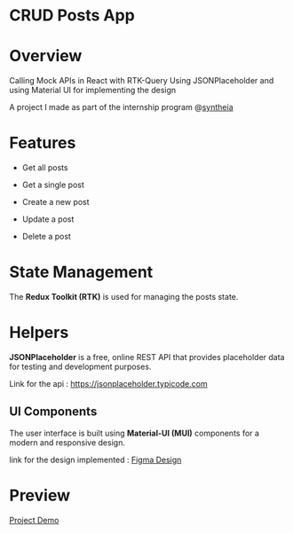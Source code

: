 <h1>CRUD Posts App</h1>

<h1>Overview</h1>

Calling Mock APIs in React with RTK-Query Using JSONPlaceholder and using Material UI for implementing the design

A project I made as part of the internship program @[syntheia](https://syntheia.io/)



<h1>Features</h1>
 
* Get all posts

* Get a single post

* Create a new post

* Update a post

* Delete a post

# State Management

The **Redux Toolkit (RTK)** is used for managing the posts state.

# Helpers

**JSONPlaceholder** is a free, online REST API that provides placeholder data for testing and development purposes.

Link for the api : https://jsonplaceholder.typicode.com


## UI Components

The user interface is built using **Material-UI (MUI)** components for a modern and responsive design.

link for the design implemented : [Figma Design](https://www.figma.com/design/hK5Qq5LVPZeSqz0kIfdr79/Form?node-id=0-1&p=f)

<h1> Preview </h1>

[Project Demo](https://drive.google.com/file/d/1s0vR9tLvHvx0vArkyIryupcP9BubQq_A/view?usp=sharing)
